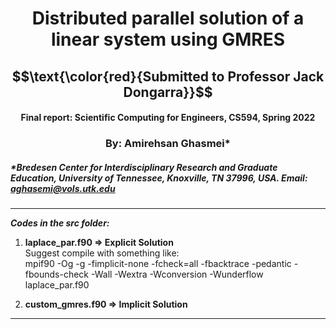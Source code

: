 # $$\text{Distributed parallel solution of a linear system using GMRES}$$
## $$\text{\color{red}{Submitted to Professor Jack Dongarra}}$$
#### $$\text{Final report: Scientific Computing for Engineers, CS594, Spring 2022}$$
### $$\text{By: Amirehsan Ghasmei*}$$
##### *Bredesen Center for Interdisciplinary Research and Graduate Education, University of Tennessee, Knoxville, TN 37996, USA. Email: aghasemi@vols.utk.edu
---
***Codes in the src folder:*** 
1)  **laplace_par.f90  => Explicit Solution** \
Suggest compile with something like:\
mpif90 -Og -g -fimplicit-none -fcheck=all -fbacktrace -pedantic -fbounds-check -Wall -Wextra -Wconversion -Wunderflow laplace_par.f90

2)  **custom_gmres.f90 => Implicit Solution**
---



